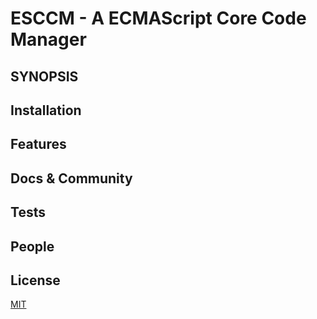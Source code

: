 # ESCCM - A ECMAScript Core Code Manager
## SYNOPSIS

## Installation

## Features

## Docs & Community

## Tests

## People

## License
[MIT]()
